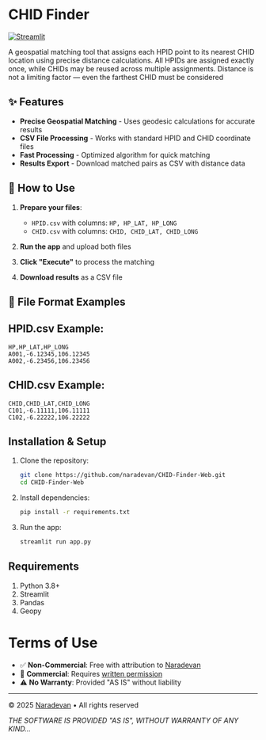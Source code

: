 # CHID Finder

[![Streamlit](https://static.streamlit.io/badges/streamlit_badge_black_white.svg)](https://chid-finder-naradevan.streamlit.app/)

A geospatial matching tool that assigns each HPID point to its nearest CHID location using precise distance calculations. All HPIDs are assigned exactly once, while CHIDs may be reused across multiple assignments. Distance is not a limiting factor — even the farthest CHID must be considered

## ✨ Features

- **Precise Geospatial Matching** - Uses geodesic calculations for accurate results
- **CSV File Processing** - Works with standard HPID and CHID coordinate files
- **Fast Processing** - Optimized algorithm for quick matching
- **Results Export** - Download matched pairs as CSV with distance data

## 🚀 How to Use

1. **Prepare your files**:
   - `HPID.csv` with columns: `HP, HP_LAT, HP_LONG`
   - `CHID.csv` with columns: `CHID, CHID_LAT, CHID_LONG`

2. **Run the app** and upload both files

3. **Click "Execute"** to process the matching

4. **Download results** as a CSV file

## 📝 File Format Examples

## HPID.csv Example:
```csv
HP,HP_LAT,HP_LONG
A001,-6.12345,106.12345
A002,-6.23456,106.23456
```

## CHID.csv Example:
```csv
CHID,CHID_LAT,CHID_LONG
C101,-6.11111,106.11111
C102,-6.22222,106.22222
```

## Installation & Setup

1. Clone the repository:
   ```bash
   git clone https://github.com/naradevan/CHID-Finder-Web.git
   cd CHID-Finder-Web
   ```

2. Install dependencies:
   ```bash
   pip install -r requirements.txt
   ```

3. Run the app:
   ```bash
   streamlit run app.py
   ```

## Requirements
1. Python 3.8+
2. Streamlit
3. Pandas
4. Geopy

# Terms of Use

- ✅ **Non-Commercial**: Free with attribution to [Naradevan](https://www.linkedin.com/in/xsanosaurus/)  
- 💼 **Commercial**: Requires [written permission](mailto:xsanosaurus@gmail.com)  
- ⚠️ **No Warranty**: Provided "AS IS" without liability  

---

© 2025 [Naradevan](https://www.linkedin.com/in/xsanosaurus/) • All rights reserved  

*THE SOFTWARE IS PROVIDED "AS IS", WITHOUT WARRANTY OF ANY KIND...*
